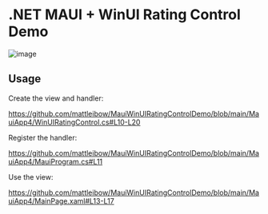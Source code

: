 # .NET MAUI + WinUI Rating Control Demo

![image](https://user-images.githubusercontent.com/1096616/187049278-b975e3ca-b2b6-437e-b63f-6d4210733c93.png)

## Usage

Create the view and handler:

https://github.com/mattleibow/MauiWinUIRatingControlDemo/blob/main/MauiApp4/WinUIRatingControl.cs#L10-L20

Register the handler:

https://github.com/mattleibow/MauiWinUIRatingControlDemo/blob/main/MauiApp4/MauiProgram.cs#L11

Use the view:

https://github.com/mattleibow/MauiWinUIRatingControlDemo/blob/main/MauiApp4/MainPage.xaml#L13-L17
